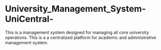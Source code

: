 # University_Management_System-UniCentral-
This is a management system designed for managing all core university operations. This is a  a centralized platform for  academic and administrative management system. 
